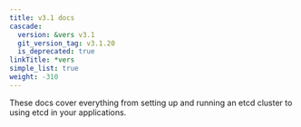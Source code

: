```yaml
---
title: v3.1 docs
cascade:
  version: &vers v3.1
  git_version_tag: v3.1.20
  is_deprecated: true
linkTitle: *vers
simple_list: true
weight: -310
---
```


These docs cover everything from setting up and running an etcd cluster to using
etcd in your applications.
